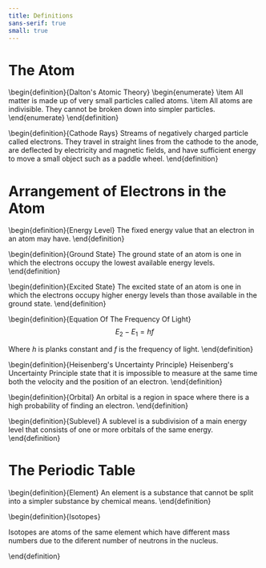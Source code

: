 ```yaml
---
title: Definitions
sans-serif: true
small: true
---
```


# The Atom

\begin{definition}{Dalton's Atomic Theory}
\begin{enumerate}
\item All matter is made up of very small particles called atoms.
\item All atoms are indivisible. They cannot be broken down into simpler particles.
\end{enumerate}
\end{definition}

\begin{definition}{Cathode Rays}
Streams of negatively charged particle called electrons. They travel in straight lines from the cathode to the anode, are deflected by electricity and magnetic fields, and have sufficient energy to move a small object such as a paddle wheel.
\end{definition}

# Arrangement of Electrons in the Atom

\begin{definition}{Energy Level}
The fixed energy value that an electron in an atom may have.
\end{definition}

\begin{definition}{Ground State}
The ground state of an atom is one in which the electrons occupy the lowest available energy levels.
\end{definition}

\begin{definition}{Excited State}
The excited state of an atom is one in which the electrons occupy higher energy levels than those available in the ground state.
\end{definition}

\begin{definition}{Equation Of The Frequency Of Light}
$$
E_2 - E_1 = hf
$$

Where $h$ is planks constant and $f$ is the frequency of light.
\end{definition}

\begin{definition}{Heisenberg's Uncertainty Principle}
Heisenberg's Uncertainty Principle state that it is impossible to measure at the same time both the velocity and the position of an electron.
\end{definition}

\begin{definition}{Orbital}
An orbital is a region in space where there is a high probability of finding an electron.
\end{definition}

\begin{definition}{Sublevel}
A sublevel is a subdivision of a main energy level that consists of one or more orbitals of the same energy.
\end{definition}

# The Periodic Table

\begin{definition}{Element}
An element is a substance that cannot be split into a simpler substance by chemical means.
\end{definition} 

\begin{definition}{Isotopes}

Isotopes are atoms of the same element which have different mass numbers due to the diferent number of neutrons in the nucleus.

\end{definition}